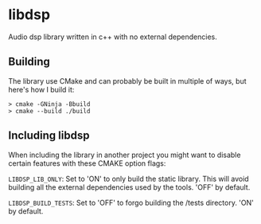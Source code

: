 # libdsp
Audio dsp library written in c++ with no external dependencies.


## Building

The library use CMake and can probably be built in multiple of ways, but here's how I build it:

```
> cmake -GNinja -Bbuild
> cmake --build ./build
```

## Including libdsp

When including the library in another project you might want to disable certain features with these CMAKE option flags:

`LIBDSP_LIB_ONLY`: Set to 'ON' to only build the static library. This will avoid building all the external dependencies used by the tools. 'OFF' by default.

`LIBDSP_BUILD_TESTS`: Set to 'OFF' to forgo building the /tests directory. 'ON' by default.
